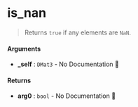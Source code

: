 # is\_nan

>  Returns `true` if any elements are `NaN`.

#### Arguments

- **\_self** : `DMat3` \- No Documentation 🚧

#### Returns

- **arg0** : `bool` \- No Documentation 🚧